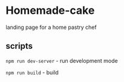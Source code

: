 # Homemade-cake
landing page for a home pastry chef

## scripts
`npm run dev-server` - run development mode

`npm run build` - build
